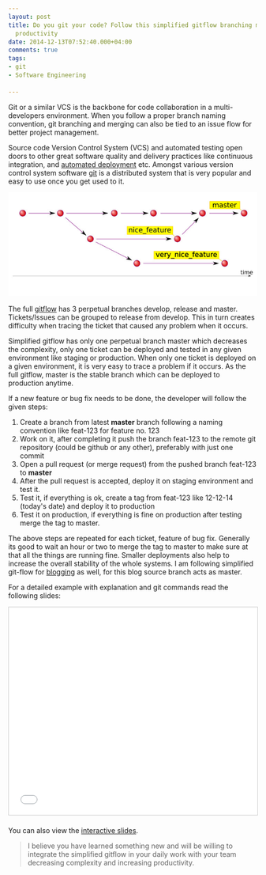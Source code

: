 ```yaml
---
layout: post
title: Do you git your code? Follow this simplified gitflow branching model to improve
  productivity
date: 2014-12-13T07:52:40.000+04:00
comments: true
tags:
- git
- Software Engineering

---
```

Git or a similar VCS is the backbone for code collaboration in a multi-developers environment. When you follow a proper branch naming convention, git branching and merging can also be tied to an issue flow for better project management.

Source code Version Control System (VCS) and automated testing open doors to other great software quality and delivery practices like continuous integration, and [automated deployment](/blog/2015/08/the-best-automated-deployment-tool-the-one-that-fits-your-needs/) etc. Amongst various version control system software [git](http://git-scm.com) is a distributed system that is very popular and easy to use once you get used to it.

<img class="center" loading="lazy" src="/images/simplified-gitflow/simple-git-flow.jpg" title="Simplified git-flow" alt="Simplified git-flow">

<!-- more -->
The full [gitflow](hhttp://nvie.com/posts/a-successful-git-branching-model/) has 3 perpetual branches develop, release and master. Tickets/Issues can be grouped to release from develop. This in turn creates difficulty when tracing the ticket that caused any problem when it occurs.

Simplified gitflow has only one perpetual branch master which decreases the complexity, only one ticket can be deployed and tested in any given environment like staging or production. When only one ticket is deployed on a given environment, it is very easy to trace a problem if it occurs. As the full gitflow, master is the stable branch which can be deployed to production anytime.

If a new feature or bug fix needs to be done, the developer will follow the given steps:

1. Create a branch from latest **master** branch following a naming convention like feat-123 for feature no. 123
1. Work on it, after completing it push the branch feat-123 to the remote git repository (could be github or any other), preferably with just one commit
1. Open a pull request (or merge request) from the pushed branch feat-123 to **master**
1. After the pull request is accepted, deploy it on staging environment and test it.
1. Test it, if everything is ok, create a tag from feat-123 like 12-12-14 (today's date) and deploy it to production
1. Test it on production, if everything is fine on production after testing merge the tag to master.

The above steps are repeated for each ticket, feature of bug fix. Generally its good to wait an hour or two to merge the tag to master to make sure at that all the things are running fine. Smaller deployments also help to increase the overall stability of the whole systems. I am following simplified git-flow for [blogging](https://github.com/geshan/geshan.github.com/network) as well, for this blog source branch acts as master.

For a detailed example with explanation and git commands read the following slides:

<center><iframe src="//www.slideshare.net/slideshow/embed_code/42503092" width="510" height="420" frameborder="0" marginwidth="0" marginheight="0" scrolling="no" style="border:1px solid #CCC; border-width:1px; margin-bottom:5px; max-width: 100%;" allowfullscreen> </iframe></center>

You can also view the [interactive slides](http://bit.ly/1KzaNbj).

> I believe you have learned something new and will be willing to integrate the simplified gitflow in
> your daily work with your team decreasing complexity and increasing productivity.